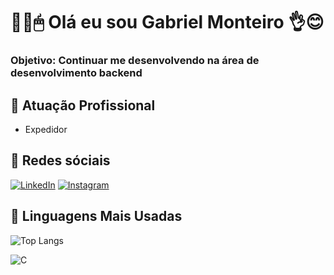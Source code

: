 # 👨‍💻🖱 **Olá eu sou Gabriel Monteiro** 👌😊
### Objetivo: Continuar me desenvolvendo na área de desenvolvimento backend


## 🏢 **Atuação Profissional**
- Expedidor

## 📱 Redes sóciais
[![LinkedIn](https://img.shields.io/badge/LinkedIn-000?style=for-the-badge&logo=linkedin&logoColor=0E76A8)](https://www.linkedin.com/in/gabriel-monteiro-b5ba8a192/)
[![Instagram](https://img.shields.io/badge/Instagram-000?style=for-the-badge&logo=instagram)](https://www.instagram.com/gabriel_o_monteiro/)

## 🚀 Linguagens Mais Usadas
![Top Langs](https://github-readme-stats.vercel.app/api/top-langs/?username=Gamoar&layout=compact)

![C](https://img.shields.io/badge/C-00599C?style=for-the-badge&logo=c&logoColor=white)
